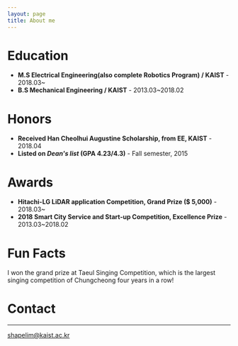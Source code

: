 ```yaml
---
layout: page
title: About me
---
```



# Education
* **M.S Electrical Engineering(also complete Robotics Program) / KAIST** - 2018.03~
* **B.S Mechanical Engineering / KAIST** - 2013.03~2018.02

# Honors
* **Received Han Cheolhui Augustine Scholarship, from EE, KAIST** - 2018.04
* **Listed on _Dean's list_ (GPA 4.23/4.3)** - Fall semester, 2015

# Awards
* **Hitachi-LG LiDAR application Competition, Grand Prize ($ 5,000)** - 2018.03~
* **2018 Smart City Service and Start-up Competition, Excellence Prize** - 2013.03~2018.02

# Fun Facts

I won the grand prize at Taeul Singing Competition, which is the largest singing competition of Chungcheong four years in a row!

# Contact
-----
shapelim@kaist.ac.kr
